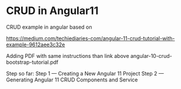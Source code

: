 # CRUD in Angular11

CRUD example in angular based on 

https://medium.com/techiediaries-com/angular-11-crud-tutorial-with-example-9612aee3c32e

Adding PDF with same instructions than link above
angular-10-crud-bootstrap-tutorial.pdf

Step so far:
Step 1 — Creating a New Angular 11 Project
Step 2 — Generating Angular 11 CRUD Components and Service

